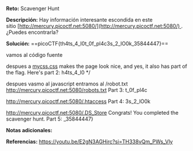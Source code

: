 **Reto:** Scavenger Hunt

**Descripción:**
Hay información interesante escondida en este sitio [http://mercury.picoctf.net:5080/](http://mercury.picoctf.net:5080/) . ¿Puedes encontrarla?


**Solución:**
==picoCTF{th4ts_4_l0t_0f_pl4c3s_2_lO0k_35844447}==

vamos al código fuente
<!-- Here's the first part of the flag: picoCTF{t -->

despues a [mycss.css](http://mercury.picoctf.net:5080/mycss.css)
 makes the page look nice, and yes, it also has part of the flag. Here's part 2: h4ts_4_l0 */
 
 despues vasmo al javascript entramos al /robot.txt
 http://mercury.picoctf.net:5080/robots.txt
 Part 3: t_0f_pl4c
 
 http://mercury.picoctf.net:5080/.htaccess
 Part 4: 3s_2_lO0k
 
 http://mercury.picoctf.net:5080/.DS_Store
 Congrats! You completed the scavenger hunt. Part 5: _35844447}


**Notas adicionales:**

**Referencias:** 
https://youtu.be/E2gN3AGHirc?si=TH338vQm_PWs_Vly